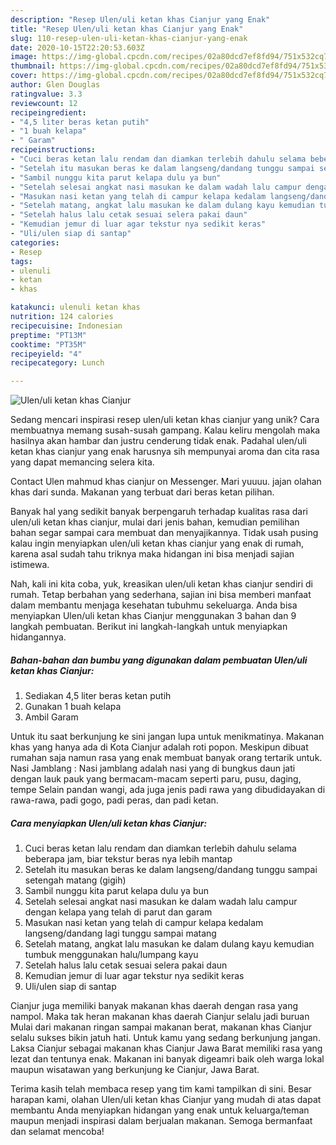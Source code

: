 ```yaml
---
description: "Resep Ulen/uli ketan khas Cianjur yang Enak"
title: "Resep Ulen/uli ketan khas Cianjur yang Enak"
slug: 110-resep-ulen-uli-ketan-khas-cianjur-yang-enak
date: 2020-10-15T22:20:53.603Z
image: https://img-global.cpcdn.com/recipes/02a80dcd7ef8fd94/751x532cq70/ulenuli-ketan-khas-cianjur-foto-resep-utama.jpg
thumbnail: https://img-global.cpcdn.com/recipes/02a80dcd7ef8fd94/751x532cq70/ulenuli-ketan-khas-cianjur-foto-resep-utama.jpg
cover: https://img-global.cpcdn.com/recipes/02a80dcd7ef8fd94/751x532cq70/ulenuli-ketan-khas-cianjur-foto-resep-utama.jpg
author: Glen Douglas
ratingvalue: 3.3
reviewcount: 12
recipeingredient:
- "4,5 liter beras ketan putih"
- "1 buah kelapa"
- " Garam"
recipeinstructions:
- "Cuci beras ketan lalu rendam dan diamkan terlebih dahulu selama beberapa jam, biar tekstur beras nya lebih mantap"
- "Setelah itu masukan beras ke dalam langseng/dandang tunggu sampai setengah matang (gigih)"
- "Sambil nunggu kita parut kelapa dulu ya bun"
- "Setelah selesai angkat nasi masukan ke dalam wadah lalu campur dengan kelapa yang telah di parut dan garam"
- "Masukan nasi ketan yang telah di campur kelapa kedalam langseng/dandang lagi tunggu sampai matang"
- "Setelah matang, angkat lalu masukan ke dalam dulang kayu kemudian tumbuk menggunakan halu/lumpang kayu"
- "Setelah halus lalu cetak sesuai selera pakai daun"
- "Kemudian jemur di luar agar tekstur nya sedikit keras"
- "Uli/ulen siap di santap"
categories:
- Resep
tags:
- ulenuli
- ketan
- khas

katakunci: ulenuli ketan khas 
nutrition: 124 calories
recipecuisine: Indonesian
preptime: "PT13M"
cooktime: "PT35M"
recipeyield: "4"
recipecategory: Lunch

---
```



![Ulen/uli ketan khas Cianjur](https://img-global.cpcdn.com/recipes/02a80dcd7ef8fd94/751x532cq70/ulenuli-ketan-khas-cianjur-foto-resep-utama.jpg)

Sedang mencari inspirasi resep ulen/uli ketan khas cianjur yang unik? Cara membuatnya memang susah-susah gampang. Kalau keliru mengolah maka hasilnya akan hambar dan justru cenderung tidak enak. Padahal ulen/uli ketan khas cianjur yang enak harusnya sih mempunyai aroma dan cita rasa yang dapat memancing selera kita.

Contact Ulen mahmud khas cianjur on Messenger. Mari yuuuu. jajan olahan khas dari sunda. Makanan yang terbuat dari beras ketan pilihan.

Banyak hal yang sedikit banyak berpengaruh terhadap kualitas rasa dari ulen/uli ketan khas cianjur, mulai dari jenis bahan, kemudian pemilihan bahan segar sampai cara membuat dan menyajikannya. Tidak usah pusing kalau ingin menyiapkan ulen/uli ketan khas cianjur yang enak di rumah, karena asal sudah tahu triknya maka hidangan ini bisa menjadi sajian istimewa.


Nah, kali ini kita coba, yuk, kreasikan ulen/uli ketan khas cianjur sendiri di rumah. Tetap berbahan yang sederhana, sajian ini bisa memberi manfaat dalam membantu menjaga kesehatan tubuhmu sekeluarga. Anda bisa menyiapkan Ulen/uli ketan khas Cianjur menggunakan 3 bahan dan 9 langkah pembuatan. Berikut ini langkah-langkah untuk menyiapkan hidangannya.

<!--inarticleads1-->

##### Bahan-bahan dan bumbu yang digunakan dalam pembuatan Ulen/uli ketan khas Cianjur:

1. Sediakan 4,5 liter beras ketan putih
1. Gunakan 1 buah kelapa
1. Ambil  Garam


Untuk itu saat berkunjung ke sini jangan lupa untuk menikmatinya. Makanan khas yang hanya ada di Kota Cianjur adalah roti popon. Meskipun dibuat rumahan saja namun rasa yang enak membuat banyak orang tertarik untuk. Nasi Jamblang : Nasi jamblang adalah nasi yang di bungkus daun jati dengan lauk pauk yang bermacam-macam seperti paru, pusu, daging, tempe Selain pandan wangi, ada juga jenis padi rawa yang dibudidayakan di rawa-rawa, padi gogo, padi peras, dan padi ketan. 

<!--inarticleads2-->

##### Cara menyiapkan Ulen/uli ketan khas Cianjur:

1. Cuci beras ketan lalu rendam dan diamkan terlebih dahulu selama beberapa jam, biar tekstur beras nya lebih mantap
1. Setelah itu masukan beras ke dalam langseng/dandang tunggu sampai setengah matang (gigih)
1. Sambil nunggu kita parut kelapa dulu ya bun
1. Setelah selesai angkat nasi masukan ke dalam wadah lalu campur dengan kelapa yang telah di parut dan garam
1. Masukan nasi ketan yang telah di campur kelapa kedalam langseng/dandang lagi tunggu sampai matang
1. Setelah matang, angkat lalu masukan ke dalam dulang kayu kemudian tumbuk menggunakan halu/lumpang kayu
1. Setelah halus lalu cetak sesuai selera pakai daun
1. Kemudian jemur di luar agar tekstur nya sedikit keras
1. Uli/ulen siap di santap


Cianjur juga memiliki banyak makanan khas daerah dengan rasa yang nampol. Maka tak heran makanan khas daerah Cianjur selalu jadi buruan Mulai dari makanan ringan sampai makanan berat, makanan khas Cianjur selalu sukses bikin jatuh hati. Untuk kamu yang sedang berkunjung jangan. Laksa Cianjur sebagai makanan khas Cianjur Jawa Barat memiliki rasa yang lezat dan tentunya enak. Makanan ini banyak digeamri baik oleh warga lokal maupun wisatawan yang berkunjung ke Cianjur, Jawa Barat. 

Terima kasih telah membaca resep yang tim kami tampilkan di sini. Besar harapan kami, olahan Ulen/uli ketan khas Cianjur yang mudah di atas dapat membantu Anda menyiapkan hidangan yang enak untuk keluarga/teman maupun menjadi inspirasi dalam berjualan makanan. Semoga bermanfaat dan selamat mencoba!
